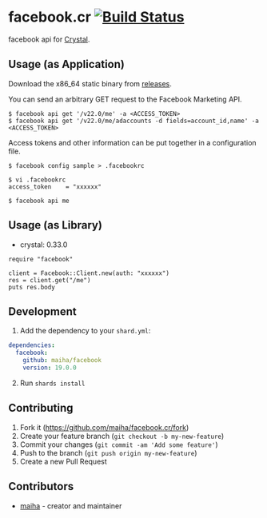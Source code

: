 # facebook.cr [![Build Status](https://travis-ci.org/maiha/facebook.cr.svg?branch=master)](https://travis-ci.org/maiha/facebook.cr)

facebook api for [Crystal](http://crystal-lang.org/).

## Usage (as Application)

Download the x86_64 static binary from [releases](https://github.com/maiha/facebook.cr/releases).

You can send an arbitrary GET request to the Facebook Marketing API.

```console
$ facebook api get '/v22.0/me' -a <ACCESS_TOKEN>
$ facebook api get '/v22.0/me/adaccounts -d fields=account_id,name' -a <ACCESS_TOKEN>
```

Access tokens and other information can be put together in a configuration file.

```console
$ facebook config sample > .facebookrc

$ vi .facebookrc
access_token    = "xxxxxx"

$ facebook api me
```

## Usage (as Library)

- crystal: 0.33.0

```crystal
require "facebook"

client = Facebook::Client.new(auth: "xxxxxx")
res = client.get("/me")
puts res.body
```

## Development

1. Add the dependency to your `shard.yml`:

```yaml
dependencies:
  facebook:
    github: maiha/facebook
    version: 19.0.0
```

2. Run `shards install`

## Contributing

1. Fork it (<https://github.com/maiha/facebook.cr/fork>)
2. Create your feature branch (`git checkout -b my-new-feature`)
3. Commit your changes (`git commit -am 'Add some feature'`)
4. Push to the branch (`git push origin my-new-feature`)
5. Create a new Pull Request

## Contributors

- [maiha](https://github.com/maiha) - creator and maintainer
